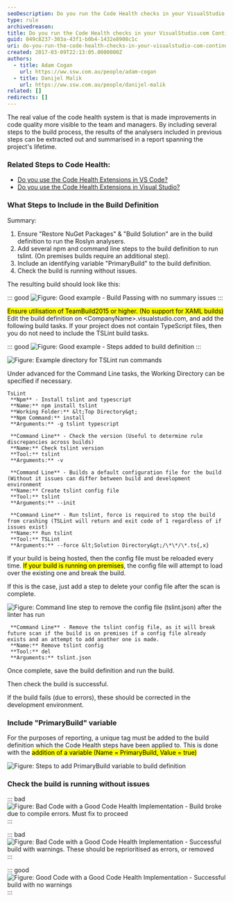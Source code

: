 ```yaml
---
seoDescription: Do you run the Code Health checks in your VisualStudio.com Continuous Integration Build?
type: rule
archivedreason:
title: Do you run the Code Health checks in your VisualStudio.com Continuous Integration Build?
guid: 049c8237-303a-43f1-b0b4-1432e8908c1c
uri: do-you-run-the-code-health-checks-in-your-visualstudio-com-continuous-integration-build
created: 2017-03-09T22:13:05.0000000Z
authors:
  - title: Adam Cogan
    url: https://ww.ssw.com.au/people/adam-cogan
  - title: Danijel Malik
    url: https://ww.ssw.com.au/people/danijel-malik
related: []
redirects: []
---
```


The real value of the code health system is that is made improvements in code quality more visible to the team and managers. By including several steps to the build process, the results of the analysers included in previous steps can be extracted out and summarised in a report spanning the project's lifetime.

<!--endintro-->

### Related Steps to Code Health:

- [Do you use the Code Health Extensions in VS Code?](/do-you-use-the-code-health-extensions-in-vs-code)
- [Do you use the Code Health Extensions in Visual Studio?](/do-you-use-the-code-health-extensions-in-visual-studio)

### What Steps to Include in the Build Definition

Summary:

1. Ensure "Restore NuGet Packages" & "Build Solution" are in the build definition to run the Roslyn analysers.
2. Add several npm and command line steps to the build definition to run tslint. (On premises builds require an additional step).
3. Include an identifying variable "PrimaryBuild" to the build definition.
4. Check the build is running without issues.

The resulting build should look like this:

::: good
![Figure: Good example - Build Passing with no summary issues](VSO-Build-Good-1.png)
:::

<mark>Ensure utilisation of TeamBuild2015 or higher. (No support for XAML builds)</mark>
Edit the build definition on &lt;CompanyName&gt;.visualstudio.com, and add the following build tasks.
If your project does not contain TypeScript files, then you do not need to include the TSLint build tasks.

::: good
![Figure: Good example - Steps added to build definition](VSO-BuildDefinition-V3.png)
:::

![Figure: Example directory for TSLint run commands](VSO-DirectoryExampleV2.png)

Under advanced for the Command Line tasks, the Working Directory can be specified if necessary.

```shell
TsLint
 **Npm** - Install tslint and typescript
 **Name:** npm install tslint
 **Working Folder:** &lt;Top Directory&gt;
 **Npm Command:** install
 **Arguments:** -g tslint typescript

 **Command Line** - Check the version (Useful to determine rule discrepancies across builds)
 **Name:** Check tslint version
 **Tool:** tslint
 **Arguments:** -v

 **Command Line** - Builds a default configuration file for the build (Without it issues can differ between build and development environment
 **Name:** Create tslint config file
 **Tool:** tslint
 **Arguments:** --init

 **Command Line** - Run tslint, force is required to stop the build from crashing (TSLint will return and exit code of 1 regardless of if issues exist)
 **Name:** Run tslint
 **Tool:** TSLint
 **Arguments:** --force &lt;Solution Directory&gt;/\*\*/\*.ts{,x}
```

If your build is being hosted, then the config file must be reloaded every time. <mark>If your build is running on premises</mark>, the config file will attempt to load over the existing one and break the build.

If this is the case, just add a step to delete your config file after the scan is complete.

![Figure: Command line step to remove the config file (tslint.json) after the linter has run](VSO-RemoveConfig.png)

```shell
 **Command Line** - Remove the tslint config file, as it will break future scan if the build is on premises if a config file already exists and an attempt to add another one is made.
 **Name:** Remove tslint config
 **Tool:** del
 **Arguments:** tslint.json
```

Once complete, save the build definition and run the build.

Then check the build is successful.

If the build fails (due to errors), these should be corrected in the development environment.

### Include "PrimaryBuild" variable

For the purposes of reporting, a unique tag must be added to the build definition which the Code Health steps have been applied to.
This is done with the <mark>addition of a variable (Name = PrimaryBuild, Value = true)</mark>

![Figure: Steps to add PrimaryBuild variable to build definition](VSO-AddVariableTag.png)

### Check the build is running without issues

::: bad
![Figure: Bad Code with a Good Code Health Implementation - Build broke due to compile errors. Must fix to proceed](VSO-Build-Bad-1.png)
:::

::: bad
![Figure: Bad Code with a Good Code Health Implementation - Successful build with warnings. These should be reprioritised as errors, or removed](VSO-Build-Ok-1.png)
:::

::: good
![Figure: Good Code with a Good Code Health Implementation - Successful build with no warnings](VSO-Build-Good-1.png)
:::
